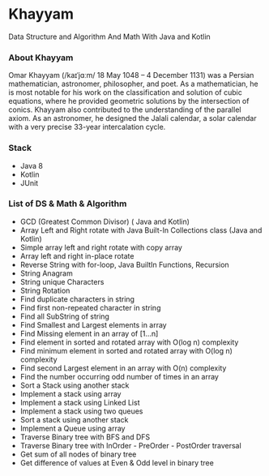 # Khayyam

Data Structure and Algorithm And Math With Java and Kotlin
### About Khayyam

Omar Khayyam (/kaɪˈjɑːm/ 18 May 1048 – 4 December 1131) was a Persian mathematician, astronomer, philosopher, and poet.
As a mathematician, he is most notable for his work on the classification and solution of cubic equations, 
where he provided geometric solutions by the intersection of conics.
Khayyam also contributed to the understanding of the parallel axiom.
As an astronomer, he designed the Jalali calendar, a solar calendar with a very precise 33-year intercalation cycle.

### Stack

- Java 8
- Kotlin
- JUnit

### List of DS & Math & Algorithm

* GCD (Greatest Common Divisor) ( Java and Kotlin)
* Array Left and Right rotate with Java Built-In Collections class (Java and Kotlin)
* Simple array left and right rotate with copy array
* Array left and right in-place rotate
* Reverse String with for-loop, Java BuiltIn Functions, Recursion
* String Anagram
* String unique Characters
* String Rotation
* Find duplicate characters in string
* Find first non-repeated character in string
* Find all SubString of string 
* Find Smallest and Largest elements in array
* Find Missing element in an array of [1...n]
* Find element in sorted and rotated array with O(log n) complexity
* Find minimum element in sorted and rotated array with O(log n) complexity
* Find second Largest element in an array with O(n) complexity
* Find the number occurring odd number of times in an array
* Sort a Stack using another stack
* Implement a stack using array
* Implement a stack using Linked List
* Implement a stack using two queues
* Sort a stack using another stack
* Implement a Queue using array
* Traverse Binary tree with BFS and DFS
* Traverse Binary tree with InOrder - PreOrder - PostOrder traversal
* Get sum of all nodes of binary tree
* Get difference of values at Even & Odd level in binary tree